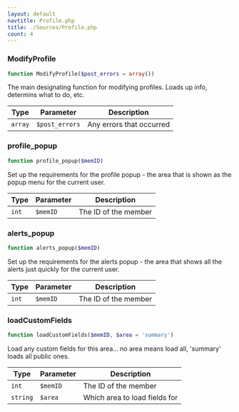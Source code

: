 ```yaml
---
layout: default
navtitle: Profile.php
title: ./Sources/Profile.php
count: 4
---
```


### ModifyProfile

```php
function ModifyProfile($post_errors = array())
```
The main designating function for modifying profiles. Loads up info, determins what to do, etc.



Type|Parameter|Description
---|---|---
`array`|`$post_errors`|Any errors that occurred

### profile_popup

```php
function profile_popup($memID)
```
Set up the requirements for the profile popup - the area that is shown as the popup menu for the current user.



Type|Parameter|Description
---|---|---
`int`|`$memID`|The ID of the member

### alerts_popup

```php
function alerts_popup($memID)
```
Set up the requirements for the alerts popup - the area that shows all the alerts just quickly for the current user.



Type|Parameter|Description
---|---|---
`int`|`$memID`|The ID of the member

### loadCustomFields

```php
function loadCustomFields($memID, $area = 'summary')
```
Load any custom fields for this area... no area means load all, 'summary' loads all public ones.



Type|Parameter|Description
---|---|---
`int`|`$memID`|The ID of the member
`string`|`$area`|Which area to load fields for

